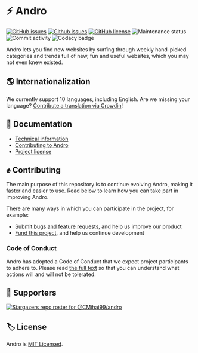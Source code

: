 # ⚡ Andro

[![GitHub issues](https://img.shields.io/github/issues/CMihai99/andro?style=flat-square)](https://github.com/CMihai99/andro/issues)
[![Github issues](https://img.shields.io/github/issues-closed/CMihai99/andro?style=flat-square)](https://github.com/CMihai99/andro/issues?q=is%3Aissue+is%3Aclosed)
[![GitHub license](https://img.shields.io/github/license/CMihai99/andro?color=g&style=flat-square)](https://github.com/CMihai99/andro/blob/master/LICENSE)
![Maintenance status](https://img.shields.io/maintenance/yes/2021?style=flat-square)
![Commit activity](https://img.shields.io/github/commit-activity/w/CMihai99/andro?color=g&style=flat-square)
![Codacy badge](https://img.shields.io/codacy/grade/23f542e075834f949e2871a52692a5da?color=g&style=flat-square)

Andro lets you find new websites by surfing through weekly hand-picked categories and trends full of new, fun and useful websites, which you may not even knew existed.

## 🌎 Internationalization

We currently support 10 languages, including English. Are we missing your language? [Contribute a translation via Crowdin](https://crowdin.com/project/andro-dashboard)!

## 📃 Documentation

  - [Technical information](https://github.com/CMihai99/andro/blob/main/README.md)
  - [Contributing to Andro](https://github.com/CMihai99/andro/blob/main/CONTRIBUTING.md)
  - [Project license](https://github.com/CMihai99/andro/blob/main/LICENSE)

## ✊ Contributing

The main purpose of this repository is to continue evolving Andro, making it faster and easier to use. Read below to learn how you can take part in improving Andro.

There are many ways in which you can participate in the project, for example:

  - [Submit bugs and feature requests](https://github.com/CMihai99/andro/issues), and help us improve our product
  - [Fund this project](https://www.paypal.com/paypalme/Impulse884?locale.x=en_US), and help us continue development

### Code of Conduct

Andro has adopted a Code of Conduct that we expect project participants to adhere to. Please read [the full text](https://code.fb.com/codeofconduct) so that you can understand what actions will and will not be tolerated.

## 🎉 Supporters

[![Stargazers repo roster for @CMihai99/andro](https://reporoster.com/stars/CMihai99/andro)](https://github.com/CMihai99/andro/stargazers)

## 🏷 License

Andro is [MIT Licensed](LICENSE).
